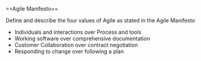 ==Agile Manifesto==

Define and describe the four values of Agile as stated in the Agile Manifesto


- Individuals and interactions over Process and tools
- Working software over comprehensive documentation
- Customer Collaboration over contract negotiation
- Responding to change over following a plan

